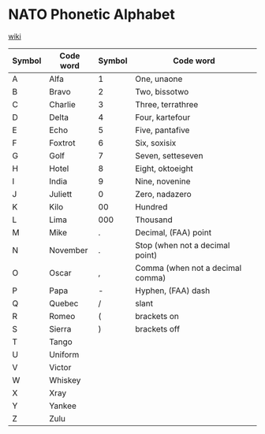 # NATO Phonetic Alphabet

[wiki](https://en.wikipedia.org/wiki/NATO_phonetic_alphabet)

Symbol|Code word|Symbol|Code word
------|---------|------|---------
A|Alfa      |1|One, unaone
B|Bravo     |2|Two, bissotwo
C|Charlie   |3|Three, terrathree
D|Delta     |4|Four, kartefour
E|Echo      |5|Five, pantafive
F|Foxtrot   |6|Six, soxisix
G|Golf      |7|Seven, setteseven
H|Hotel     |8|Eight, oktoeight
I|India     |9|Nine, novenine
J|Juliett   |0|Zero, nadazero
K|Kilo      |00|Hundred
L|Lima      |000|Thousand
M|Mike      |.|Decimal, (FAA) point
N|November  |.|Stop (when not a decimal point)
O|Oscar     |,|Comma (when not a decimal comma)
P|Papa      |-|Hyphen, (FAA) dash
Q|Quebec    |/|slant
R|Romeo     |(|brackets on
S|Sierra    |)|brackets off
T|Tango     |
U|Uniform   |
V|Victor    |
W|Whiskey   |
X|Xray      |
Y|Yankee    |
Z|Zulu      |
